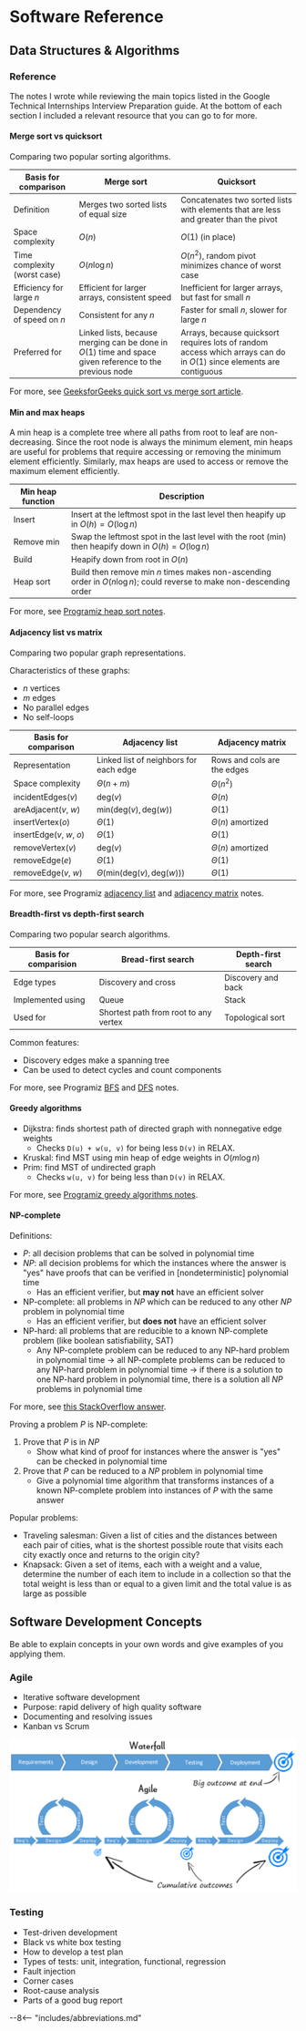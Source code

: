 # Software Reference

## Data Structures & Algorithms

### Reference

The notes I wrote while reviewing the main topics listed in the Google Technical Internships Interview Preparation guide.
At the bottom of each section I included a relevant resource that you can go to for more.

#### Merge sort vs quicksort

Comparing two popular sorting algorithms.

| Basis for comparison         | Merge sort                                                                                              | Quicksort                                                                                                            |
| ---------------------------- | ------------------------------------------------------------------------------------------------------- | -------------------------------------------------------------------------------------------------------------------- |
| Definition                   | Merges two sorted lists of equal size                                                                   | Concatenates two sorted lists with elements that are less and greater than the pivot                                 |
| Space complexity             | $O(n)$                                                                                                  | $O(1)$ (in place)                                                                                                    |
| Time complexity (worst case) | $O(n\log n)$                                                                                            | $O(n^2)$, random pivot minimizes chance of worst case                                                                |
| Efficiency for large $n$     | Efficient for larger arrays, consistent speed                                                           | Inefficient for larger arrays, but fast for small $n$                                                                |
| Dependency of speed on $n$   | Consistent for any $n$                                                                                  | Faster for small $n$, slower for large $n$                                                                           |
| Preferred for                | Linked lists, because merging can be done in $O(1)$ time and space given reference to the previous node | Arrays, because quicksort requires lots of random access which arrays can do in $O(1)$ since elements are contiguous |

For more, see [GeeksforGeeks quick sort vs merge sort article](https://www.geeksforgeeks.org/quick-sort-vs-merge-sort/).

#### Min and max heaps

A min heap is a complete tree where all paths from root to leaf are non-decreasing.
Since the root node is always the minimum element, min heaps are useful for problems that require accessing or removing
the minimum element efficiently. Similarly, max heaps are used to access or remove the maximum element efficiently.

| Min heap function | Description                                                                                                           |
| ----------------- | --------------------------------------------------------------------------------------------------------------------- |
| Insert            | Insert at the leftmost spot in the last level then heapify up in $O(h)=O(\log n)$                                     |
| Remove min        | Swap the leftmost spot in the last level with the root (min) then heapify down in $O(h)=O(\log n)$                    |
| Build             | Heapify down from root in $O(n)$                                                                                      |
| Heap sort         | Build then remove min $n$ times makes non-ascending order in $O(n\log n)$; could reverse to make non-descending order |

For more, see [Programiz heap sort notes](https://www.programiz.com/dsa/heap-sort).

#### Adjacency list vs matrix

Comparing two popular graph representations.

Characteristics of these graphs:

- $n$ vertices
- $m$ edges
- No parallel edges
- No self-loops

| Basis for comparison      | Adjacency list                                     | Adjacency matrix            |
| ------------------------- | -------------------------------------------------- | --------------------------- |
| Representation            | Linked list of neighbors for each edge             | Rows and cols are the edges |
| Space complexity          | $\Theta(n+m)$                                      | $\Theta(n^2)$               |
| incidentEdges($v$)        | $\text{deg}(v)$                                    | $\Theta(n)$                 |
| areAdjacent($v$, $w$)     | $\text{min}(\text{deg}(v), \text{deg}(w))$         | $\Theta(1)$                 |
| insertVertex($o$)         | $\Theta(1)$                                        | $\Theta(n)$ amortized       |
| insertEdge($v$, $w$, $o$) | $\Theta(1)$                                        | $\Theta(1)$                 |
| removeVertex($v$)         | $\text{deg}(v)$                                    | $\Theta(n)$ amortized       |
| removeEdge($e$)           | $\Theta(1)$                                        | $\Theta(1)$                 |
| removeEdge($v$, $w$)      | $\Theta(\text{min}(\text{deg}(v), \text{deg}(w)))$ | $\Theta(1)$                 |

For more, see Programiz [adjacency list](https://www.programiz.com/dsa/graph-adjacency-list) and
[adjacency matrix](https://www.programiz.com/dsa/graph-adjacency-matrix) notes.

#### Breadth-first vs depth-first search

Comparing two popular search algorithms.

| Basis for comparision | Bread-first search                    | Depth-first search |
| --------------------- | ------------------------------------- | ------------------ |
| Edge types            | Discovery and cross                   | Discovery and back |
| Implemented using     | Queue                                 | Stack              |
| Used for              | Shortest path from root to any vertex | Topological sort   |

Common features:

- Discovery edges make a spanning tree
- Can be used to detect cycles and count components

For more, see Programiz [BFS](https://www.programiz.com/dsa/graph-bfs) and [DFS](https://www.programiz.com/dsa/graph-dfs) notes.

#### Greedy algorithms

- Dijkstra: finds shortest path of directed graph with nonnegative edge weights
    - Checks `D(u) + w(u, v)` for being less `D(v)` in RELAX.
- Kruskal: find MST using min heap of edge weights in $O(m\log n)$
- Prim: find MST of undirected graph
    - Checks `w(u, v)` for being less than `D(v)` in RELAX.

For more, see [Programiz greedy algorithms notes](https://www.programiz.com/dsa/greedy-algorithm).

#### NP-complete

Definitions:

- $P$: all decision problems that can be solved in polynomial time
- $NP$: all decision problems for which the instances where the answer is "yes" have proofs that can be verified in
  [nondeterministic] polynomial time
    - Has an efficient verifier, but **may not** have an efficient solver
- NP-complete: all problems in $NP$ which can be reduced to any other $NP$ problem in polynomial time
    - Has an efficient verifier, but **does not** have an efficient solver
- NP-hard: all problems that are reducible to a known NP-complete problem (like boolean satisfiability, SAT)
    - Any NP-complete problem can be reduced to any NP-hard problem in polynomial time &rarr;
      all NP-complete problems can be reduced to any NP-hard problem in polynomial time &rarr;
      if there is a solution to one NP-hard problem in polynomial time, there is a solution all $NP$ problems in
      polynomial time

For more, see [this StackOverflow answer](https://stackoverflow.com/a/1857342).

Proving a problem $P$ is NP-complete:

1. Prove that $P$ is in $NP$
    - Show what kind of proof for instances where the answer is "yes" can be checked in polynomial time
2. Prove that $P$ can be reduced to a $NP$ problem in polynomial time
    - Give a polynomial time algorithm that transforms instances of a known NP-complete problem into instances of $P$
      with the same answer

Popular problems:

- Traveling salesman: Given a list of cities and the distances between each pair of cities,
  what is the shortest possible route that visits each city exactly once and returns to the origin city?
- Knapsack: Given a set of items, each with a weight and a value,
  determine the number of each item to include in a collection so that the total weight is less than or equal to
  a given limit and the total value is as large as possible

## Software Development Concepts

Be able to explain concepts in your own words and give examples of you applying them.

### Agile

- Iterative software development
- Purpose: rapid delivery of high quality software
- Documenting and resolving issues
- Kanban vs Scrum

![Agile vs Waterfall Development](../../assets/agile_vs_waterfall.png)

### Testing

- Test-driven development
- Black vs white box testing
- How to develop a test plan
- Types of tests: unit, integration, functional, regression
- Fault injection
- Corner cases
- Root-cause analysis
- Parts of a good bug report

--8<-- "includes/abbreviations.md"
